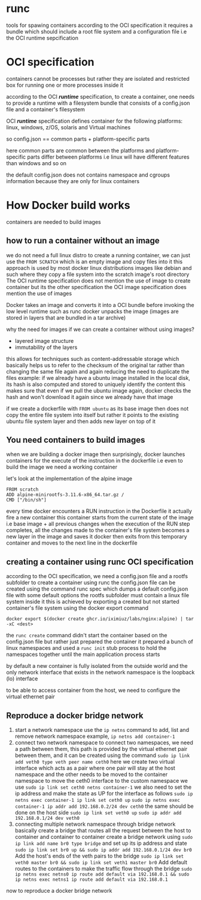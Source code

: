 # runc 
tools for spawing containers according to the OCI specification
it requires a bundle which should include a root file system and a configuration file i.e the OCI runtime sepcification


# OCI specification
containers cannot be processes but rather they are isolated and restricted box for running one or more processes inside it

according to the OCI ***runtime*** specification, to create a container, one needs to provide a runtime with  a filesystem bundle that consists of a config.json file and a container's filesystem 

OCI ***runtime*** specification defines container for the following platforms: linux, windows, z/OS, solaris and Virtual machines 

so config.json == common parts + platform-specific parts 

here common parts are common between the platforms and platform-specific parts differ between platforms i.e linux will have different features than windows and so on

the default config.json does not contains namespace and cgroups information because they are only for linux containers


# How Docker build works 
containers are needed to build images 



## how to run a container without an image 
we do not need a full linux distro to create a running container, we can just use the `FROM SCRATCH` which is an empty image and copy files into it
this approach is used by most docker linux distributions images like debian and such where they copy a file system into the scratch image's root directory
The OCI runtime specification does not mention the use of image to create container but its the other specification the OCI image specification does mention the use of images

Docker takes an image and converts it into a OCI bundle before invoking the low level runtime such as runc 
docker unpacks the image (images are stored in layers that are bundled in a tar archive)

why the need for images if we can create a container without using images?
- layered image structure 
- immutability of the layers

this allows for techniques such as content-addressable storage which basically helps us to refer to the checksum of the original tar rather than changing the same file again and again
reducing the need to duplicate the files
example: 
if we already have a ubuntu image installed in the local disk, its hash is also computed and stored to uniquely identify the content 
this makes sure that even if we pull the ubuntu image again, docker checks the hash and won't download it again since we already have that image 

if we create a dockerfile with `FROM ubuntu` as its base image then does not copy the entire file system into itself but rather it points to the existing ubuntu file system layer and then adds new layer on top of it

## You need containers to build images 

when we are building a docker image then surprisingly, docker launches containers for the execute of the instruction in the dockerfile i.e even to build the image we need a working container 

let's look at the implementation of the alpine image 
```
FROM scratch 
ADD alpine-minirootfs-3.11.6-x86_64.tar.gz / 
CMD ["/bin/sh"]
```

every time docker encounters a RUN instruction in the Dockerfile it actually fire a new container 
this container starts from the current state of the image i.e base image + all previous changes
when the execution of the RUN step completes, all the changes made to the container's file system becomes a new layer in the image and saves it 
docker then exits from this temporary container and moves to the next line in the dockerfile 


## creating a container using runc OCI specification
according to the OCI specification, we need a config.json file and a rootfs subfolder to create a container using runc 
the config.json file can be created using the command runc spec which dumps a default config.json file with some default options
the rootfs subfolder must contain a linux file system inside it
this is achieved by exporting a created but not started container's file system using the docker export command
````
docker export $(docker create ghcr.io/iximiuz/labs/nginx:alpine) | tar -xC <dest>
````

the `runc create` command didn't start the container based on the config.json file but rather just prepared the container 
it prepared a bunch of linux namespaces and used a `runc init` stub process to hold the namespaces together until the main application process starts

by default a new container is fully isolated from the outside world and the only network interface that exists in the network namespace is the loopback (lo) interface

to be able to access container from the host, we need to configure the virtual ethernet pair


## Reproduce a docker bridge network 

1. start a network namespace
	use the `ip netns` command to add, list and remove network namespace 
	example, `ip netns add container-1`
2. connect two network namespace
	to connect two namespaces, we need a path between them, this path is provided by the virtual ethernet pair between them, and it can be created using the command
	`sudo ip link add veth0 type veth peer name ceth0`
	here we create two virtual interface which acts as a pair where one pair will stay at the host namespace and the other needs to be moved to the container namespace
	to move the ceth0 interface to the custom namespace we use 
	`sudo ip link set ceth0 netns container-1`
	we also need to set the ip address and make the state as UP for the interface as follows
	`sudo ip netns exec container-1 ip link set ceth0 up`
	`sudo ip netns exec container-1 ip addr add 192.168.0.2/24 dev ceth0`
	the same should be done on the host side
	`sudo ip link set veth0 up`
	`sudo ip addr add 192.168.0.1/24 dev veth0`
3. connecting multiple network namespace through bridge network 
	basically create a bridge that routes all the request between the host to container and container to container
	create a bridge network using `sudo ip link add name br0 type bridge`
	and set up its ip address and state
	`sudo ip link set br0 up && sudo ip addr add 192.168.0.1/24 dev br0`
	Add the host's ends of the veth pairs to the bridge
	`sudo ip link set veth0 master br0 && sudo ip link set veth1 master br0`
	Add default routes to the containers to make the traffic flow through the bridge
	`sudo ip netns exec netns0 ip route add default via 192.168.0.1 && sudo ip netns exec netns1 ip route add default via 192.168.0.1`



now to reproduce a docker bridge network 